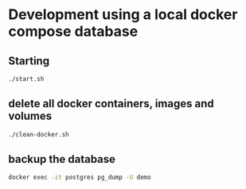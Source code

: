 # Development using a local docker compose database

## Starting

```bash
./start.sh
```

## delete all docker containers, images and volumes

```bash
./clean-docker.sh
```


## backup the database

```bash
docker exec -it postgres pg_dump -U demo
```